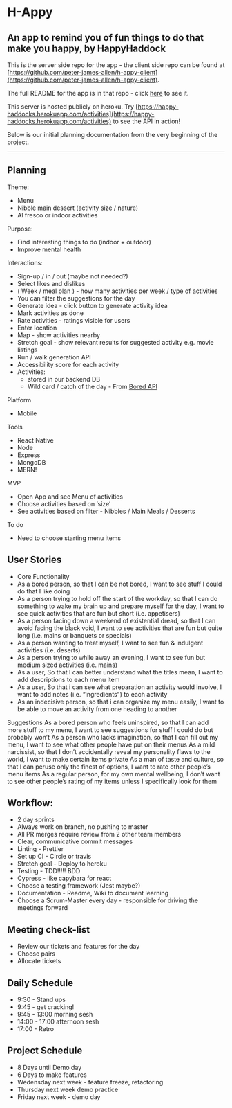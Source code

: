 # H-Appy

## An app to remind you of fun things to do that make you happy, by HappyHaddock

This is the server side repo for the app - the client side repo can be found at [https://github.com/peter-james-allen/h-appy-client](https://github.com/peter-james-allen/h-appy-client).

The full README for the app is in that repo - click [here](https://github.com/peter-james-allen/h-appy-client/blob/main/README.md) to see it.

This server is hosted publicly on heroku. Try [https://happy-haddocks.herokuapp.com/activities](https://happy-haddocks.herokuapp.com/activities) to see the API in action!

Below is our initial planning documentation from the very beginning of the project.

---

## Planning

Theme:

- Menu
- Nibble main dessert (activity size / nature)
- Al fresco or indoor activities

Purpose:

- Find interesting things to do (indoor + outdoor)
- Improve mental health

Interactions:

- Sign-up / in / out (maybe not needed?)
- Select likes and dislikes
- ( Week / meal plan ) - how many activities per week / type of activities
- You can filter the suggestions for the day
- Generate idea - click button to generate activity idea
- Mark activities as done
- Rate activities - ratings visible for users
- Enter location
- Map - show activities nearby
- Stretch goal - show relevant results for suggested activity e.g. movie listings
- Run / walk generation API
- Accessibility score for each activity
- Activities:
  - stored in our backend DB
  - Wild card / catch of the day - From [Bored API](https://www.boredapi.com/documentation#endpoints-key)

Platform

- Mobile

Tools

- React Native
- Node
- Express
- MongoDB
- MERN!

MVP

- Open App and see Menu of activities
- Choose activities based on ‘size’
- See activities based on filter - Nibbles / Main Meals / Desserts

To do

- Need to choose starting menu items

## User Stories

- Core Functionality
- As a bored person, so that I can be not bored, I want to see stuff I could do that I like doing
- As a person trying to hold off the start of the workday, so that I can do something to wake my brain up and prepare myself for the day, I want to see quick activities that are fun but short (i.e. appetisers)
- As a person facing down a weekend of existential dread, so that I can avoid facing the black void, I want to see activities that are fun but quite long (i.e. mains or banquets or specials)
- As a person wanting to treat myself, I want to see fun & indulgent activities (i.e. deserts)
- As a person trying to while away an evening, I want to see fun but medium sized activities (i.e. mains)
- As a user, So that I can better understand what the titles mean, I want to add descriptions to each menu item
- As a user, So that i can see what preparation an activity would involve, I want to add notes (i.e. “ingredients”) to each activity
- As an indecisive person, so that i can organize my menu easily, I want to be able to move an activity from one heading to another

Suggestions
As a bored person who feels uninspired, so that I can add more stuff to my menu, I want to see suggestions for stuff I could do but probably won’t
As a person who lacks imagination, so that I can fill out my menu, I want to see what other people have put on their menus
As a mild narcissist, so that I don’t accidentally reveal my personality flaws to the world, I want to make certain items private
As a man of taste and culture, so that I can peruse only the finest of options, I want to rate other people’s menu items
As a regular person, for my own mental wellbeing, I don’t want to see other people’s rating of my items unless I specifically look for them

## Workflow:

- 2 day sprints
- Always work on branch, no pushing to master
- All PR merges require review from 2 other team members
- Clear, communicative commit messages
- Linting - Prettier
- Set up CI - Circle or travis
- Stretch goal - Deploy to heroku
- Testing - TDD!!!!! BDD
- Cypress - like capybara for react
- Choose a testing framework (Jest maybe?)
- Documentation - Readme, Wiki to document learning
- Choose a Scrum-Master every day - responsible for driving the meetings forward

## Meeting check-list

- Review our tickets and features for the day
- Choose pairs
- Allocate tickets

## Daily Schedule

- 9:30 - Stand ups
- 9:45 - get cracking!
- 9:45 - 13:00 morning sesh
- 14:00 - 17:00 afternoon sesh
- 17:00 - Retro

## Project Schedule

- 8 Days until Demo day
- 6 Days to make features
- Wedensday next week - feature freeze, refactoring
- Thursday next week demo practice
- Friday next week - demo day
